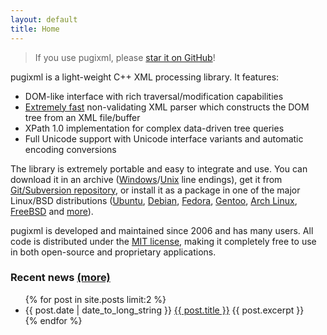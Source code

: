 ```yaml
---
layout: default
title: Home
---
```


> If you use pugixml, please [star it on GitHub](https://github.com/zeux/pugixml/stargazers)!

pugixml is a light-weight C++ XML processing library. It features:

* DOM-like interface with rich traversal/modification capabilities
* [Extremely fast](/benchmark.html) non-validating XML parser which constructs the DOM tree from an XML file/buffer
* XPath 1.0 implementation for complex data-driven tree queries
* Full Unicode support with Unicode interface variants and automatic encoding conversions

The library is extremely portable and easy to integrate and use. You can download it in an archive (<a href="http://github.com/zeux/pugixml/releases/download/v{{site.version}}/pugixml-{{site.version}}.zip" onclick="trackLink('download', 'pugixml-{{site.version}}.zip')">Windows</a>/<a href="http://github.com/zeux/pugixml/releases/download/v{{site.version}}/pugixml-{{site.version}}.tar.gz" onclick="trackLink('download', 'pugixml-{{site.version}}.tar.gz')">Unix</a> line endings), get it from [Git/Subversion repository](https://github.com/zeux/pugixml), or install it as a package in one of the major Linux/BSD distributions ([Ubuntu](http://packages.ubuntu.com/search?keywords=pugixml), [Debian](https://tracker.debian.org/pkg/pugixml), [Fedora](https://apps.fedoraproject.org/packages/pugixml), [Gentoo](http://packages.gentoo.org/package/dev-libs/pugixml?arches=prefix), [Arch Linux](https://aur.archlinux.org/packages/pugixml/), [FreeBSD](http://fbsdmon.org/ports/textproc/pugixml) and [more](http://pkgs.org/search/pugixml)).

pugixml is developed and maintained since 2006 and has many users. All code is distributed under the [MIT license](/license.html), making it completely free to use in both open-source and proprietary applications.

### Recent news [(more)](/news.html)

<ul>
{% for post in site.posts limit:2 %}
  <li>
    {{ post.date | date_to_long_string }} <a href="{{ post.url }}">{{ post.title }}</a>
    {{ post.excerpt }}
  </li>
{% endfor %}
</ul>
